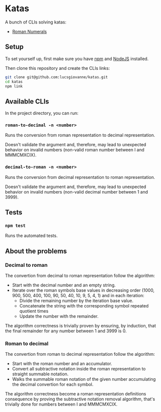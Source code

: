 # Katas

A bunch of CLIs solving katas:

* [Roman Numerals](http://codingdojo.org/kata/RomanNumerals/)

## Setup

To set yourself up, first make sure you have [npm](https://www.npmjs.com/) and [NodeJS](https://nodejs.org/en/download/) installed.

Then clone this repository and create the CLIs links:

```sh
git clone git@github.com:lucsgiovanne/katas.git
cd katas
npm link
```

## Available CLIs

In the project directory, you can run:

### `roman-to-decimal -n <number>`

Runs the conversion from roman representation to decimal representation.

Doesn't validate the argument and, therefore, may lead to unexpected behavior on invalid numbers (non-valid roman number between I and MMMCMXCIX).

### `decimal-to-roman -n <number>`

Runs the conversion from decimal representation to roman representation.

Doesn't validate the argument and, therefore, may lead to unexpected behavior on invalid numbers (non-valid decimal number between 1 and 3999).

## Tests

### `npm test`

Runs the automated tests.

## About the problems

### Decimal to roman

The convertion from decimal to roman representation follow the algorithm:
* Start with the decimal number and an empty string.
* Iterate over the roman symbols base values in decreasing order (1000, 900, 500, 400, 100, 90, 50, 40, 10, 9, 5, 4, 1) and in each iteration:
  * Divide the remaining number by the iteration base value.
  * Concatenate the string with the corresponding symbol repeated quotient times
  * Update the number with the remainder.

The algorithm correctness is trivially proven by ensuring, by induction, that the final remainder for any number between 1 and 3999 is 0.

### Roman to decimal

The convertion from roman to decimal representation follow the algorithm:
* Start with the roman number and an accumulator.
* Convert all subtractive notation inside the roman representation to straight summable notation.
* Walks the summable roman notation of the given number accumulating the decimal convertion for each symbol.

The algorithm correctness become a roman representation definitions consequence by proving the subtractive notation removal algorithm, that's trivially done for numbers between I and MMMCMXCIX.


